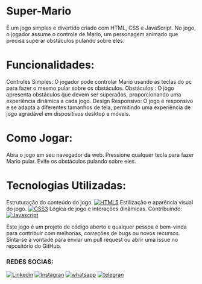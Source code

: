 # Super-Mario

É um jogo simples e divertido criado com HTML, CSS e JavaScript. No jogo, o jogador assume o controle de Mario, um personagem animado que precisa superar obstáculos pulando sobre eles.

# Funcionalidades:

Controles Simples: O jogador pode controlar Mario usando as teclas do pc para fazer o  mesmo pular sobre os obstáculos.
Obstáculos : O jogo apresenta  obstáculos que devem ser superados, proporcionando uma experiência dinâmica a cada jogo.
Design Responsivo: O jogo é responsivo e se adapta a diferentes tamanhos de tela, permitindo uma experiência de jogo agradável em dispositivos desktop e móveis.
# Como Jogar:

Abra o jogo em seu navegador da web.
Pressione qualquer  tecla para fazer Mario pular.
Evite os obstáculos pulando sobre eles.

# Tecnologias Utilizadas:
Estruturação do conteúdo do jogo.
[![HTML5](https://img.shields.io/badge/HTML5-E34F26?style=for-the-badge&logo=html5&logoColor=white
)]()
Estilização e aparência visual do jogo.
[![CSS3](https://img.shields.io/badge/CSS3-1572B6?style=for-the-badge&logo=css3&logoColor=white
)]()
 Lógica de jogo e interações dinâmicas.
Contribuindo:
[![Javascript](https://img.shields.io/badge/JavaScript-F7DF1E?style=for-the-badge&logo=javascript&logoColor=black
)]()

Este jogo é um projeto de código aberto e qualquer pessoa é bem-vinda para contribuir com melhorias, correções de bugs ou novos recursos. Sinta-se à vontade para enviar um pull request ou abrir uma issue no repositório do GitHub.

### REDES SOCIAS:

[![Linkedin](https://img.shields.io/badge/LinkedIn-0077B5?style=for-the-badge&logo=linkedin&logoColor=white)](https://www.linkedin.com/in/nayara-de-sousa-silva-425b6b238)
[![Instagran](https://img.shields.io/badge/Instagram-E4405F?style=for-the-badge&logo=instagram&logoColor=white)](https://instagran.com/nayarade77?igshid=ZDdkNTZiNTM=)
[![whatsapp](https://img.shields.io/badge/WhatsApp-25D366?style=for-the-badge&logo=whatsapp&logoColor=white
)](https://wa.me/5519983607624?text=Ol%C3%A1+%F0%9F%91%8B%2C++tudo+bem%3F)
[![telegran](https://img.shields.io/badge/Telegram-2CA5E0?style=for-the-badge&logo=telegram&logoColor=white
)](https://t.me/@Nayara_ackerman)
